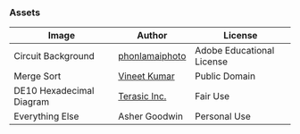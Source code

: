 ### **Assets**
| Image | Author | License |
| ------------- | ------------- | ------------- |
| Circuit Background  | [phonlamaiphoto](https://stock.adobe.com/search?as_campaign=CCDmarketplace&as_campclass=brand&as_camptype=apps&as_channel=adobe_apps&as_content=featured_search_bar&as_source=Creative+Cloud+Desktop&k=circuit+board&search_type=usertyped&x-product=Creative+Cloud+Desktop&x-product-location=marketplace&mv=product&mv2=accc&product-version=&expires_in=86399996&asset_id=189434038) | Adobe Educational License |
| Merge Sort  | [Vineet Kumar](https://en.wikipedia.org/wiki/Merge_sort#/media/File:Merge_sort_algorithm_diagram.svg) | Public Domain |
| DE10 Hexadecimal Diagram | [Terasic Inc.](https://www.terasic.com.tw/cgi-bin/page/archive_download.pl?Language=China&No=1021&FID=a13a2782811152b477e60203d34b1baa) | Fair Use |
| Everything Else | Asher Goodwin | Personal Use |
